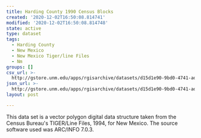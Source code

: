 ```yaml
---
title: Harding County 1990 Census Blocks
created: '2020-12-02T16:50:08.814741'
modified: '2020-12-02T16:50:08.814748'
state: active
type: dataset
tags:
  - Harding County
  - New Mexico
  - New Mexico Tiger/line Files
  - Nm
groups: []
csv_url: >-
  http://gstore.unm.edu/apps/rgisarchive/datasets/d15d1e90-9bd0-4741-add7-e355778ec433/tlf521shp.derived.csv
json_url: >-
  http://gstore.unm.edu/apps/rgisarchive/datasets/d15d1e90-9bd0-4741-add7-e355778ec433/tlf521shp.derived.json
layout: post

---
```

 This data set is a vector polygon digital data structure taken from the
				Census Bureau's TIGER/Line Files, 1994, for New Mexico. The source software used was
				ARC/INFO 7.0.3. 
